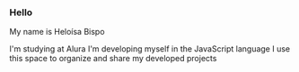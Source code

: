 ### Hello

My name is Heloísa Bispo

I'm studying at Alura
I'm developing myself in the JavaScript language
I use this space to organize and share my developed projects
